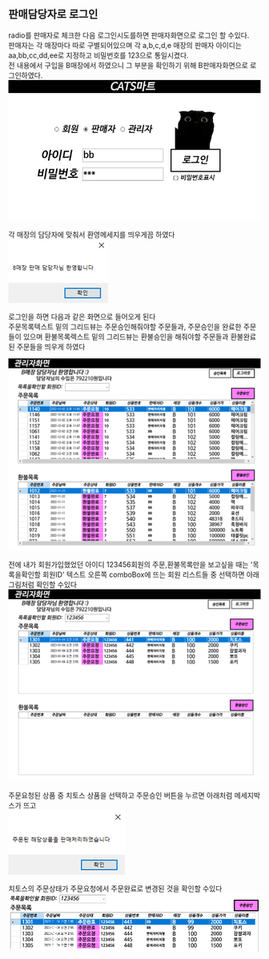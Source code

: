 
## 판매담당자로 로그인
radio를 판매자로 체크한 다음 로그인시도를하면 판매자화면으로  로그인 할 수있다.  
판매자는 각 매장마다 따로 구별되어있으며 각 a,b,c,d,e 매장의 판매자 아이디는 aa,bb,cc,dd,ee로 지정하고 비밀번호를 123으로 통일시켰다.  
전 내용에서 구입을 B매장에서 하였으니 그 부분을 확인하기 위해 B판매자화면으로 로그인하였다.   
![image](./image/판매자로그인.png) 

각 매장의 담당자에 맞춰서 환영메세지를 띄우게끔 하였다  
![image](./image/판매자로그인성공.png) 

로그인을 하면 다음과 같은 화면으로 들어오게 된다  
주문목록텍스트 밑의 그리드뷰는 주문승인해줘야할 주문들과, 주문승인을 완료한 주문들이 있으며 환불목록렉스트 밑의 그리드뷰는 환불승인을 해줘야할 주문들과 환불완료된 주문들을 띄우게 하였다

![image](./image/판매자화면.png) 

전에 내가 회원가입했었던 아이디 123456회원의 주문,환불목록만을 보고싶을 때는
'목록을확인할 회원ID' 텍스트 오른쪽 comboBox에 뜨는 회원 리스트들 중 선택하면 아래 그림처럼 확인할 수있다
![image](./image/판매자회원검색.png) 

주문요청된 상품 중 치토스 상품을 선택하고 주문승인 버튼을 누르면 아래처럼 메세지박스가 뜨고   
![image](./image/판매처리.png) 

치토스의 주문상태가 주문요청에서 주문완료로 변경된 것을 확인할 수있다
![image](./image/판매자주문처리.png) 